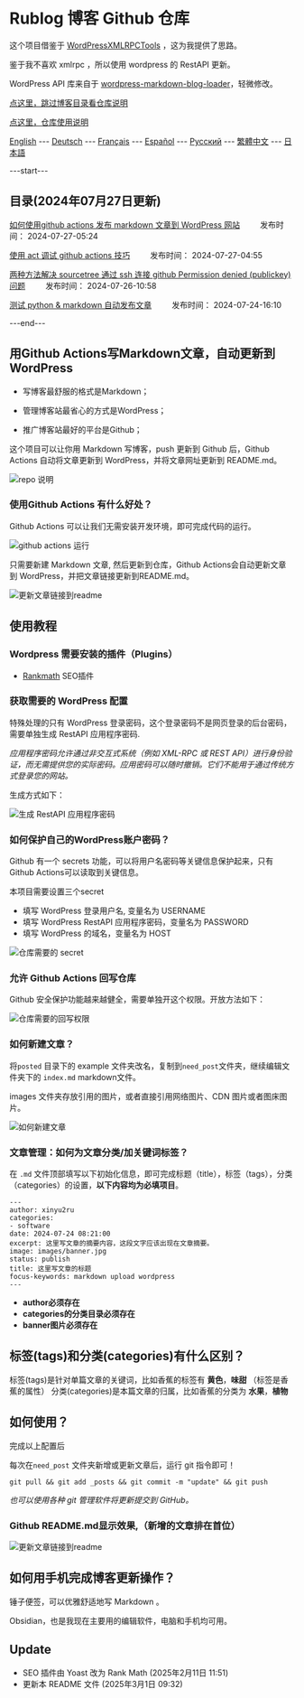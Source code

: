 # Rublog 博客 Github 仓库

这个项目借鉴于 [WordPressXMLRPCTools](https://github.com/zhaoolee/WordPressXMLRPCTools) ，这为我提供了思路。

鉴于我不喜欢 xmlrpc ，所以使用 wordpress 的 RestAPI 更新。

WordPress API 库来自于 [wordpress-markdown-blog-loader](https://github.com/binxio/wordpress-markdown-blog-loader)，轻微修改。

[点这里，跳过博客目录看仓库说明](#用github-actions写markdown文章自动更新到wordpress)

[点这里，仓库使用说明](#使用教程)

[English](i18n/README_EN.md) --- [Deutsch](i18n/README_DE.md) --- [Français](i18n/README_FR.md) --- [Español](i18n/README_ES.md) --- [Русский](i18n/README_RU.md) --- [繁體中文](i18n/README_ZH-CHT.md) --- [日本語](i18n/README_JP.md)

---start---

## 目录(2024年07月27日更新)

[如何使用github actions 发布 markdown 文章到 WordPress 网站](https://www.rxx0.com/?p=4150)&emsp; &emsp; 发布时间： 2024-07-27-05:24

[使用 act 调试 github actions 技巧](https://www.rxx0.com/software/diao-shi-github-actions-de-4-chong-gong-ju.html)&emsp; &emsp; 发布时间： 2024-07-27-04:55

[两种方法解决 sourcetree 通过 ssh 连接 github Permission denied (publickey)问题](https://www.rxx0.com/software/liang-chong-fang-fa-jie-jue-sourcetree-tong-guo-ssh-lian-jie-github-permission-denied-publickey-wen-ti.html)&emsp; &emsp; 发布时间： 2024-07-26-10:58

[测试 python & markdown 自动发布文章](https://www.rxx0.com/software/test-python-and-markdown-to-automatically-publish-articles.html)&emsp; &emsp; 发布时间： 2024-07-24-16:10

---end---

## 用Github Actions写Markdown文章，自动更新到WordPress

- 写博客最舒服的格式是Markdown；

- 管理博客站最省心的方式是WordPress；

- 推广博客站最好的平台是Github；

这个项目可以让你用 Markdown 写博客，push 更新到 Github 后，Github Actions 自动将文章更新到 WordPress，并将文章网址更新到 README.md。

![repo 说明](posted/readme/images/rxx0_2024-07-25_21-55-47.png)

### 使用Github Actions 有什么好处？

Github Actions 可以让我们无需安装开发环境，即可完成代码的运行。

![github actions 运行](posted/readme/images/rxx0_2024-07-25_22-06-46.png)

只需要新建 Markdown 文章, 然后更新到仓库，Github Actions会自动更新文章到 WordPress，并把文章链接更新到README.md。

![更新文章链接到readme](posted/readme/images/rxx0_2024-07-25_22-09-41.png)

## 使用教程

### Wordpress 需要安装的插件（Plugins）

- [Rankmath](https://rankmath.com/wordpress/plugin/seo-suite) SEO插件

### 获取需要的 WordPress 配置

特殊处理的只有 WordPress 登录密码，这个登录密码不是网页登录的后台密码，需要单独生成 RestAPI 应用程序密码.

_应用程序密码允许通过非交互式系统（例如 XML-RPC 或 REST API）进行身份验证，而无需提供您的实际密码。应用密码可以随时撤销。它们不能用于通过传统方式登录您的网站。_

生成方式如下：

![生成 RestAPI 应用程序密码](posted/readme/images/rxx0_2025-03-01_09-03-37.png)

### 如何保护自己的WordPress账户密码？

Github 有一个 secrets 功能，可以将用户名密码等关键信息保护起来，只有Github Actions可以读取到关键信息。

本项目需要设置三个secret

- 填写 WordPress 登录用户名, 变量名为 USERNAME
- 填写 WordPress RestAPI 应用程序密码，变量名为 PASSWORD
- 填写 WordPress 的域名，变量名为 HOST

![仓库需要的 secret](posted/readme/images/rxx0_2024-07-27_11-07-35.png)

### 允许 Github Actions 回写仓库

Github 安全保护功能越来越健全，需要单独开这个权限。开放方法如下：

![仓库需要的回写权限](posted/readme/images/rxx0_2024-07-27_11-45-46.png)

### 如何新建文章？

将`posted` 目录下的 example 文件夹改名，复制到`need_post`文件夹，继续编辑文件夹下的 `index.md` markdown文件。

images 文件夹存放引用的图片，或者直接引用网络图片、CDN 图片或者图床图片。

![如何新建文章](posted/readme/images/rxx0_2024-07-25_22-15-07.png)

### 文章管理：如何为文章分类/加关键词标签？

在 `.md` 文件顶部填写以下初始化信息，即可完成标题（title），标签（tags），分类（categories）的设置，**以下内容均为必填项目**。

``` tag and category
---
author: xinyu2ru
categories:
- software
date: 2024-07-24 08:21:00
excerpt: 这里写文章的摘要内容，这段文字应该出现在文章摘要。
image: images/banner.jpg
status: publish
title: 这里写文章的标题
focus-keywords: markdown upload wordpress
---

```

- **author必须存在**
- **categories的分类目录必须存在**
- **banner图片必须存在**

## 标签(tags)和分类(categories)有什么区别？

标签(tags)是针对单篇文章的关键词，比如香蕉的标签有 **黄色**，**味甜** （标签是香蕉的属性）
分类(categories)是本篇文章的归属，比如香蕉的分类为 **水果**，**植物**

## 如何使用？

完成以上配置后

每次在`need_post` 文件夹新增或更新文章后，运行 git 指令即可！

``` git
git pull && git add _posts && git commit -m "update" && git push
```

_也可以使用各种 git 管理软件将更新提交到 GitHub。_

### Github README.md显示效果,（新增的文章排在首位）

![更新文章链接到readme](posted/readme/images/rxx0_2024-07-25_22-09-41.png)

## 如何用手机完成博客更新操作？

锤子便签，可以优雅舒适地写 Markdown 。

Obsidian，也是我现在主要用的编辑软件，电脑和手机均可用。

## Update

- SEO 插件由 Yoast 改为 Rank Math (2025年2月11日 11:51)
- 更新本 README 文件 (2025年3月1日 09:32)
